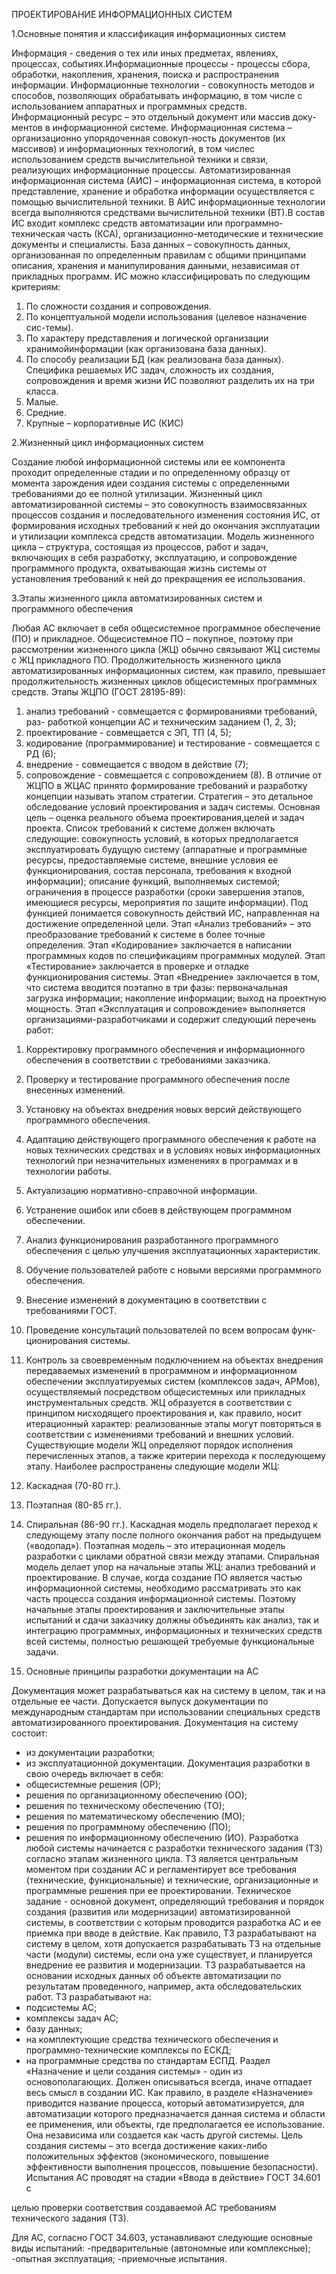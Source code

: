ПРОЕКТИРОВАНИЕ ИНФОРМАЦИОННЫХ СИСТЕМ

1.Основные понятия и классификация информационных систем

Информация - сведения о тех или иных предметах, явлениях, процессах, событиях.Информационные процессы - процессы сбора, обработки, накопления, хранения, поиска и распространения информации.
Информационные технологии - совокупность методов и способов, позволяющих обрабатывать информацию, в том числе с использованием аппаратных и программных средств. 
Информационный ресурс – это отдельный документ или массив доку-ментов в информационной системе.
Информационная система – организационно упорядоченная совокуп-ность документов (их массивов) и информационных технологий, в том числес использованием средств вычислительной техники и связи, реализующих информационные процессы.
Автоматизированная информационная система (АИС) – информационная система, в которой представление, хранение и обработка информации осуществляется с помощью вычислительной техники. В АИС информационные технологии всегда выполняются средствами вычислительной техники (ВТ).В состав ИС входит комплекс средств автоматизации или программно-техническая часть (КСА), организационно-методические и технические документы и специалисты.
База данных – совокупность данных, организованная по определенным правилам с общими принципами описания, хранения и манипулирования данными, независимая от прикладных программ. 
ИС можно классифицировать по следующим критериям:
1. По сложности создания и сопровождения.
2. По концептуальной модели использования (целевое назначение сис-темы).
3. По характеру представления и логической организации хранимойинформации (как организована база данных).
4. По способу реализации БД (как реализована база данных).
Специфика решаемых ИС задач, сложность их создания, сопровождения и время жизни ИС позволяют разделить их на три класса.
1. Малые.
2. Средние.
3. Крупные – корпоративные ИС (КИС)

2.Жизненный цикл информационных систем

Создание любой информационной системы или ее компонента проходит определенные стадии и по определенному образцу от момента зарождения идеи создания системы с определенными требованиями до ее полной утилизации. 
Жизненный цикл автоматизированной системы – это совокупность взаимосвязанных процессов создания и последовательного изменения состояния ИС, от формирования исходных требований к ней до окончания эксплуатации и утилизации комплекса средств автоматизации.
Модель жизненного цикла – структура, состоящая из процессов, работ и задач, включающих в себя разработку, эксплуатацию, и сопровождение программного продукта, охватывающая жизнь системы от установления требований к ней до прекращения ее использования.

3.Этапы жизненного цикла автоматизированных систем и программного обеспечения

Любая АС включает в себя общесистемное программное обеспечение (ПО) и прикладное. Общесистемное ПО – покупное, поэтому при рассмотрении жизненного цикла (ЖЦ) обычно связывают ЖЦ системы с ЖЦ прикладного ПО.
Продолжительность жизненного цикла автоматизированных информационных систем, как правило, превышает продолжительность жизненных циклов общесистемных программных средств. 
Этапы ЖЦПО (ГОСТ 28195-89):
1) анализ требований - совмещается с формированиями требований, раз-
работкой концепции АС и техническим заданием (1, 2, 3);
2) проектирование - совмещается с ЭП, ТП (4, 5);
3) кодирование (программирование) и тестирование - совмещается с РД (6);
4) внедрение - совмещается с вводом в действие (7);
5) сопровождение - совмещается с сопровождением (8).
В отличие от ЖЦПО в ЖЦАС принято формирование требований и разработку концепции называть этапом стратегии. Стратегия – это детальное обследование условий проектирования и задач системы. Основная цель – оценка реального объема проектирования,целей и задач проекта.
Список требований к системе должен включать следующие: совокупность условий, в которых предполагается эксплуатировать будущую систему (аппаратные и программные ресурсы, предоставляемые системе, внешние условия ее функционирования, состав персонала, требования к входной информации); описание функций, выполняемых системой; ограничения в процессе разработки (сроки завершения этапов, имеющиеся ресурсы, мероприятия по защите информации).
Под функцией понимается совокупность действий ИС, направленная на достижение определенной цели.
Этап «Анализ требований» – это преобразование требований к системе в более точные определения.
Этап «Кодирование» заключается в написании программных кодов по спецификациям программных модулей.
Этап «Тестирование» заключается в проверке и отладке функционирования системы.
Этап «Внедрение» заключается в том, что система вводится поэтапно в три фазы: первоначальная загрузка информации; накопление информации; выход на проектную мощность.
Этап «Эксплуатация и сопровождение» выполняется организациями-разработчиками и содержит следующий перечень работ:
1. Корректировку программного обеспечения и информационного обеспечения в соответствии с требованиями заказчика.
2. Проверку и тестирование программного обеспечения после внесенных изменений.
3. Установку на объектах внедрения новых версий действующего программного обеспечения.
4. Адаптацию действующего программного обеспечения к работе на новых технических средствах и в условиях новых информационных технологий при незначительных изменениях в программах и в технологии работы.
5. Актуализацию нормативно-справочной информации.
6. Устранение ошибок или сбоев в действующем программном обеспечении.
7. Анализ функционирования разработанного программного обеспечения с целью улучшения эксплуатационных характеристик.
8. Обучение пользователей работе с новыми версиями программного обеспечения.
9. Внесение изменений в документацию в соответствии с требованиями ГОСТ.
10. Проведение консультаций пользователей по всем вопросам функ-ционирования системы.
11. Контроль за своевременным подключением на объектах внедрения передаваемых изменений в программном и информационном обеспечении эксплуатируемых систем (комплексов задач, АРМов), осуществляемый посредством общесистемных или прикладных инструментальных средств.
ЖЦ образуется в соответствии с принципом нисходящего проектирования и, как правило, носит итерационный характер: реализованные этапы могут повторяться в соответствии с изменениями требований и внешних условий.
Существующие модели ЖЦ определяют порядок исполнения перечисленных этапов, а также критерии перехода к последующему этапу.
Наиболее распространены следующие модели ЖЦ:
1. Каскадная (70-80 гг.).
2. Поэтапная (80-85 гг.).
3. Спиральная (86-90 гг.).
Каскадная модель  предполагает переход к следующему этапу после полного окончания работ на предыдущем («водопад»).
Поэтапная модель – это итерационная модель разработки с циклами обратной связи между этапами.
Спиральная модель делает упор на начальные этапы ЖЦ: анализ требований и проектирование.
В случае, когда создание ПО является частью информационной системы, необходимо рассматривать это как часть процесса создания информационной системы. Поэтому начальные этапы проектирования и заключительные этапы испытаний и сдачи заказчику должны объединять как анализ, так и интеграцию программных, информационных и технических средств всей системы, полностью решающей требуемые функциональные задачи.

4. Основные принципы разработки документации на АС

Документация может разрабатываться как на систему в целом, так и на отдельные ее части. 
Допускается выпуск документации по международным стандартам при использовании специальных средств автоматизированного проектирования.
Документация на систему состоит:
- из документации разработки;
- из эксплуатационной документации.
Документация разработки в свою очередь включает в себя:
- общесистемные решения (ОР);
- решения по организационному обеспечению (ОО);
- решения по техническому обеспечению (ТО);
- решения по математическому обеспечению (МО);
- решения по программному обеспечению (ПО);
- решения по информационному обеспечению (ИО).
Разработка любой системы начинается с разработки технического задания (ТЗ) согласно этапам жизненного цикла.
ТЗ является центральным моментом при создании АС и регламентирует все требования (технические, функциональные) и технические, организационные и программные решения при ее проектировании.
Техническое задание - основной документ, определяющий требования и порядок создания (развития или модернизации) автоматизированной системы, в соответствии с которым проводится разработка АС и ее приемка при вводе в действие.
Как правило, ТЗ разрабатывают на систему в целом, хотя допускается разрабатывать ТЗ на отдельные части (модули) системы, если она уже существует, и планируется внедрение ее развития и модернизации. ТЗ разрабатывается на основании исходных данных об объекте автоматизации по результатам проведенного, например, акта обследовательских работ.
ТЗ разрабатывают на:
- подсистемы АС;
- комплексы задач АС;
- базу данных;
- на комплектующие средства технического обеспечения и программно-технические комплексы по ЕСКД;
- на программные средства по стандартам ЕСПД.
Раздел «Назначение и цели создания системы» - один из основополагающих. Должен описываться всегда, иначе отпадает весь смысл в создании ИС. Как правило, в разделе «Назначение» приводится название процесса, который автоматизируется, для автоматизации которого предназначается данная система и области ее применения, или объекты, где предполагается ее использование. Она независима или создается как часть другой системы. Цель создания системы – это всегда достижение каких-либо положительных эффектов (экономического, повышение эффективности выполнения процессов, повышение безопасности). 
Испытания АС проводят на стадии «Ввода в действие» ГОСТ 34.601 с

целью проверки соответствия создаваемой АС требованиям технического задания (ТЗ).

Для АС, согласно ГОСТ 34.603, устанавливают следующие основные
виды испытаний:
-предварительные (автономные или комплексные);
-опытная эксплуатация;
-приемочные испытания.
